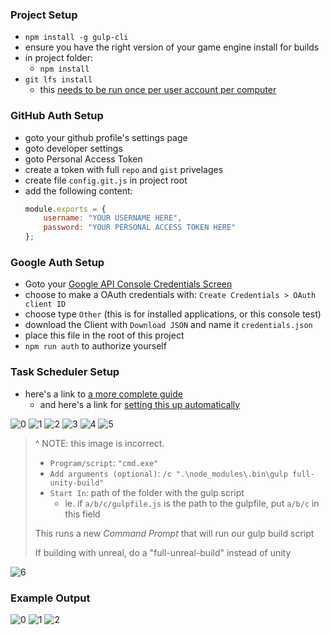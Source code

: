 

### Project Setup

- `npm install -g gulp-cli`
- ensure you have the right version of your game engine install for builds 
- in project folder:
  - `npm install`
- `git lfs install`
  - this [needs to be run once per user account per computer](https://git-lfs.github.com/)

### GitHub Auth Setup
- goto your github profile's settings page
- goto developer settings
- goto Personal Access Token
- create a token with full `repo` and `gist` privelages
- create file `config.git.js` in project root
- add the following content:
  ```javascript
  module.exports = {
      username: "YOUR USERNAME HERE",
      password: "YOUR PERSONAL ACCESS TOKEN HERE"
  };
  ```


### Google Auth Setup

- Goto your [Google API Console Credentials Screen](https://console.developers.google.com/apis/credentials/)
- choose to make a OAuth credentials with: `Create Credentials > OAuth client ID`
- choose type `Other` (this is for installed applications, or this console test)
- download the Client with `Download JSON` and name it `credentials.json`
- place this file in the root of this project
- `npm run auth` to authorize yourself



### Task Scheduler Setup

- here's a link to [a more complete guide](https://www.digitalcitizen.life/how-create-task-basic-task-wizard)
  - and here's a link for [setting this up automatically](https://stackoverflow.com/questions/1020023/specifying-start-in-directory-in-schtasks-command-in-windows)

![0](./readme-assets/task-schedueller-0.png)
![1](./readme-assets/task-schedueller-1.png)
![2](./readme-assets/task-schedueller-2.png)
![3](./readme-assets/task-schedueller-3.png)
![4](./readme-assets/task-schedueller-4.png)
![5](./readme-assets/task-schedueller-5.png)
> ^ NOTE: this image is incorrect.
> 
> - `Program/script`: `"cmd.exe"`
> - `Add arguments (optional)`: `/c ".\node_modules\.bin\gulp full-unity-build"`
> - `Start In`: path of the folder with the gulp script
>   - ie. if `a/b/c/gulpfile.js` is the path to the gulpfile, put `a/b/c` in this field
> 
> This runs a new *Command Prompt* that will run our gulp build script
>
> If building with unreal, do a "full-unreal-build" instead of unity


![6](./readme-assets/task-schedueller-6.png)

### Example Output

![0](./readme-assets/example-output-0.png)
![1](./readme-assets/example-output-1.png)
![2](./readme-assets/example-output-2.png)